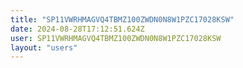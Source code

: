 ```yaml
---
title: "SP11VWRHMAGVQ4TBMZ100ZWDN0N8W1PZC17028KSW"
date: 2024-08-28T17:12:51.624Z
user: SP11VWRHMAGVQ4TBMZ100ZWDN0N8W1PZC17028KSW
layout: "users"
---
```

    